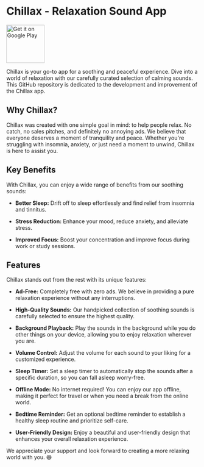 # Chillax - Relaxation Sound App

<a href="https://play.google.com/store/apps/details?id=com.romnan.chillax" target="_blank">
<img src="https://play.google.com/intl/en_us/badges/images/generic/en-play-badge.png" alt="Get it on Google Play" height="100"/></a>

Chillax is your go-to app for a soothing and peaceful experience. Dive into a world of relaxation with our carefully curated selection of calming sounds. This GitHub repository is dedicated to the development and improvement of the Chillax app.

## Why Chillax?

Chillax was created with one simple goal in mind: to help people relax. No catch, no sales pitches, and definitely no annoying ads. We believe that everyone deserves a moment of tranquility and peace. Whether you're struggling with insomnia, anxiety, or just need a moment to unwind, Chillax is here to assist you.

## Key Benefits

With Chillax, you can enjoy a wide range of benefits from our soothing sounds:

- **Better Sleep:** Drift off to sleep effortlessly and find relief from insomnia and tinnitus.

- **Stress Reduction:** Enhance your mood, reduce anxiety, and alleviate stress.

- **Improved Focus:** Boost your concentration and improve focus during work or study sessions.

## Features

Chillax stands out from the rest with its unique features:

- **Ad-Free:** Completely free with zero ads. We believe in providing a pure relaxation experience without any interruptions.

- **High-Quality Sounds:** Our handpicked collection of soothing sounds is carefully selected to ensure the highest quality.

- **Background Playback:** Play the sounds in the background while you do other things on your device, allowing you to enjoy relaxation wherever you are.

- **Volume Control:** Adjust the volume for each sound to your liking for a customized experience.

- **Sleep Timer:** Set a sleep timer to automatically stop the sounds after a specific duration, so you can fall asleep worry-free.

- **Offline Mode:** No internet required! You can enjoy our app offline, making it perfect for travel or when you need a break from the online world.

- **Bedtime Reminder:** Get an optional bedtime reminder to establish a healthy sleep routine and prioritize self-care.

- **User-Friendly Design:** Enjoy a beautiful and user-friendly design that enhances your overall relaxation experience.

We appreciate your support and look forward to creating a more relaxing world with you. 😄

